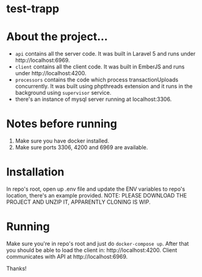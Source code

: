 # test-trapp

# About the project...
* `api` contains all the server code. It was built in Laravel 5 and runs under http://localhost:6969.
* `client` contains all the client code. It was built in EmberJS and runs under http://localhost:4200.
* `processors` contains the code which process transactionUploads concurrently. It was built using phpthreads extension and it runs in the background using `supervisor` service.
* there's an instance of mysql server running at localhost:3306.

# Notes before running
1) Make sure you have docker installed.
2) Make sure ports 3306, 4200 and 6969 are available.

# Installation
In repo's root, open up .env file and update the ENV variables to repo's location, there's an example provided.
NOTE: PLEASE DOWNLOAD THE PROJECT AND UNZIP IT, APPARENTLY CLONING IS WIP.

# Running
Make sure you're in repo's root and just do `docker-compose up`.
After that you should be able to load the client in: http://localhost:4200. Client communicates with API at http://localhost:6969.

Thanks!
